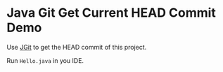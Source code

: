 Java Git Get Current HEAD Commit Demo
=====================================

Use [JGit](https://www.eclipse.org/jgit) to get the HEAD commit of this project.

Run `Hello.java` in you IDE.